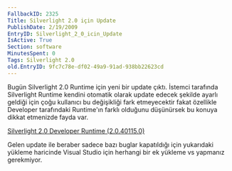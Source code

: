 ```yaml
---
FallbackID: 2325
Title: Silverlight 2.0 için Update
PublishDate: 2/19/2009
EntryID: Silverlight_2_0_icin_Update
IsActive: True
Section: software
MinutesSpent: 0
Tags: Silverlight 2.0
old.EntryID: 9fc7c78e-df02-49a9-91ad-938bb22623cd
---
```

Bugün Silverlight 2.0 Runtime için yeni bir update çıktı. İstemci
tarafında Silverlight Runtime kendini otomatik olarak update edecek
şekilde ayarlı geldiği için çoğu kullanıcı bu değişikliği fark
etmeyecektir fakat özellikle Developer tarafındaki Runtime'ın farklı
olduğunu düşünürsek bu konuya dikkat etmenizde fayda var.

[Silverlight 2.0 Developer Runtime
(2.0.40115.0)](http://go.microsoft.com/fwlink/?LinkID=119972)

Gelen update ile beraber sadece bazı buglar kapatıldığı için yukarıdaki
yükleme haricinde Visual Studio için herhangi bir ek yükleme vs yapmanız
gerekmiyor.


